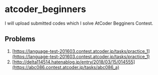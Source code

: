 # atcoder_beginners
I will upload submitted codes which I solve AtCoder Begginers Contest.

## Problems

1. [https://language-test-201603.contest.atcoder.jp/tasks/practice_1](https://language-test-201603.contest.atcoder.jp/tasks/practice_1)
2. [http://delta114514.hatenablog.jp/entry/2018/03/15/014555](https://abc086.contest.atcoder.jp/tasks/abc086_a)
